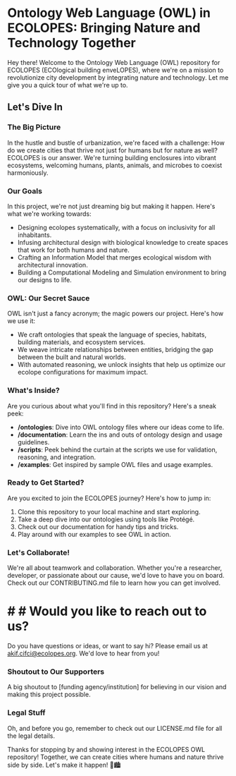 # Ontology Web Language (OWL) in ECOLOPES: Bringing Nature and Technology Together

Hey there! Welcome to the Ontology Web Language (OWL) repository for ECOLOPES (ECOlogical building enveLOPES), where we're on a mission to revolutionize city development by integrating nature and technology. Let me give you a quick tour of what we're up to.

## Let's Dive In

### The Big Picture
In the hustle and bustle of urbanization, we're faced with a challenge: How do we create cities that thrive not just for humans but for nature as well? ECOLOPES is our answer. We're turning building enclosures into vibrant ecosystems, welcoming humans, plants, animals, and microbes to coexist harmoniously.

### Our Goals
In this project, we're not just dreaming big but making it happen. Here's what we're working towards:
- Designing ecolopes systematically, with a focus on inclusivity for all inhabitants.
- Infusing architectural design with biological knowledge to create spaces that work for both humans and nature.
- Crafting an Information Model that merges ecological wisdom with architectural innovation.
- Building a Computational Modeling and Simulation environment to bring our designs to life.

### OWL: Our Secret Sauce
OWL isn't just a fancy acronym; the magic powers our project. Here's how we use it:
- We craft ontologies that speak the language of species, habitats, building materials, and ecosystem services.
- We weave intricate relationships between entities, bridging the gap between the built and natural worlds.
- With automated reasoning, we unlock insights that help us optimize our ecolope configurations for maximum impact.

### What's Inside?
Are you curious about what you'll find in this repository? Here's a sneak peek:
- **/ontologies**: Dive into OWL ontology files where our ideas come to life.
- **/documentation**: Learn the ins and outs of ontology design and usage guidelines.
- **/scripts**: Peek behind the curtain at the scripts we use for validation, reasoning, and integration.
- **/examples**: Get inspired by sample OWL files and usage examples.

### Ready to Get Started?
Are you excited to join the ECOLOPES journey? Here's how to jump in:
1. Clone this repository to your local machine and start exploring.
2. Take a deep dive into our ontologies using tools like Protégé.
3. Check out our documentation for handy tips and tricks.
4. Play around with our examples to see OWL in action.

### Let's Collaborate!
We're all about teamwork and collaboration. Whether you're a researcher, developer, or passionate about our cause, we'd love to have you on board. Check out our CONTRIBUTING.md file to learn how you can get involved.

# # # Would you like to reach out to us?
Do you have questions or ideas, or want to say hi? Please email us at [akif.cifci@ecolopes.org](mailto:akif.cifci@tuwien.ac.at). We'd love to hear from you!

### Shoutout to Our Supporters
A big shoutout to [funding agency/institution] for believing in our vision and making this project possible.

### Legal Stuff
Oh, and before you go, remember to check out our LICENSE.md file for all the legal details.

Thanks for stopping by and showing interest in the ECOLOPES OWL repository! Together, we can create cities where humans and nature thrive side by side. Let's make it happen! 🌱🏙️
